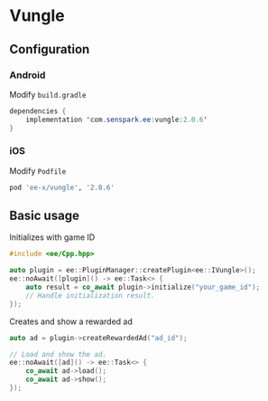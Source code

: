 # Vungle
## Configuration
### Android
Modify `build.gradle`
```java
dependencies {
    implementation 'com.senspark.ee:vungle:2.0.6'
}
```

### iOS
Modify `Podfile`
```ruby
pod 'ee-x/vungle', '2.0.6'
```

## Basic usage
Initializes with game ID
```cpp
#include <ee/Cpp.hpp>

auto plugin = ee::PluginManager::createPlugin<ee::IVungle>();
ee::noAwait([plugin]() -> ee::Task<> {
    auto result = co_await plugin->initialize("your_game_id");
    // Handle initialization result.
});
```

Creates and show a rewarded ad
```cpp
auto ad = plugin->createRewardedAd("ad_id");

// Load and show the ad.
ee::noAwait([ad]() -> ee::Task<> {
    co_await ad->load();
    co_await ad->show();
});
```